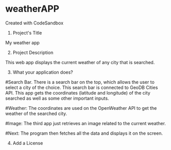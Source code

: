 # weatherAPP
Created with CodeSandbox

1. Project's Title
  
  My weather app

2. Project Description

  This web app displays the current weather of any city that is searched.

3. What your application does?

  #Search Bar. There is a search bar on the top, which allows the user to select a city of the choice. This search bar is connected to GeoDB Cities API.
      This app gets the coordinates (latitude and longitude) of the city searched as well as some other important inputs.

  #Weather: The coordinates are used on the OpenWeather API to get the weather of the searched city.

  #Image: The third app just retrieves an image related to the current weather.

  #Next: The program then fetches all the data and displays it on the screen.

4. Add a License
